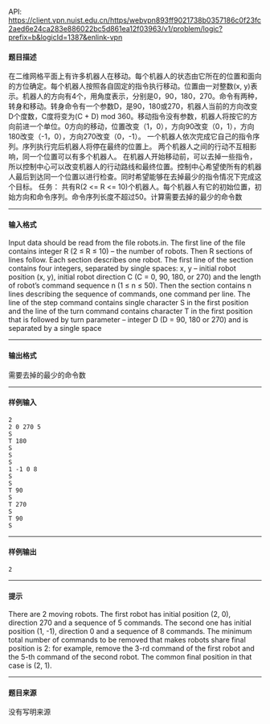 API: https://client.vpn.nuist.edu.cn/https/webvpn893ff9021738b0357186c0f23fc2aed6e24ca283e886022bc5d861ea12f03963/v1/problem/logic?prefix=b&logicId=1387&enlink-vpn

#### 题目描述

在二维网格平面上有许多机器人在移动。每个机器人的状态由它所在的位置和面向的方位确定。每个机器人按照各自固定的指令执行移动。位置由一对整数(x, y)表示。机器人的方向有4个，用角度表示，分别是0，90，180，270。命令有两种，转身和移动。转身命令有一个参数D，是90，180或270，机器人当前的方向改变D个度数，C度将变为(C + D) mod 360。移动指令没有参数，机器人将按它的方向前进一个单位。0方向的移动，位置改变（1，0），方向90改变（0，1），方向180改变（-1，0），方向270改变（0，-1）。 一个机器人依次完成它自己的指令序列。序列执行完后机器人将停在最终的位置上。 两个机器人之间的行动不互相影响，同一个位置可以有多个机器人。 在机器人开始移动前，可以去掉一些指令，所以控制中心可以改变机器人的行动路线和最终位置。控制中心希望使所有的机器人最后到达同一个位置以进行检查。同时希望能够在去掉最少的指令情况下完成这个目标。 任务： 共有R(2 <= R <= 10)个机器人。每个机器人有它的初始位置，初始方向和命令序列。命令序列长度不超过50。计算需要去掉的最少的命令数

---

#### 输入格式

Input data should be read from the file robots.in. The first line of the file contains integer R (2 ≤ R ≤ 10) – the number of robots. Then R sections of lines follow. Each section describes one robot. The first line of the section contains four integers, separated by single spaces: x, y – initial robot position (x, y), initial robot direction C (C = 0, 90, 180, or 270) and the length of robot’s command sequence n (1 ≤ n ≤ 50). Then the section contains n lines describing the sequence of commands, one command per line. The line of the step command contains single character S in the first position and the line of the turn command contains character T in the first position that is followed by turn parameter – integer D (D = 90, 180 or 270) and is separated by a single space

---

#### 输出格式

需要去掉的最少的命令数

---

#### 样例输入
```
2 
2 0 270 5 
S 
T 180 
S 
S 
S 
1 -1 0 8 
S 
S 
T 90 
S 
T 270 
S 
T 90 
S 
```

---

#### 样例输出
```
2

```

---

#### 提示

There are 2 moving robots. The first robot has initial position (2, 0), direction 270 and a sequence of 5 commands. The second one has initial position (1, -1), direction 0 and a sequence of 8 commands. The minimum total number of commands to be removed that makes robots share final position is 2: for example, remove the 3-rd command of the first robot and the 5-th command of the second robot. The common final position in that case is (2, 1).

---

#### 题目来源

没有写明来源